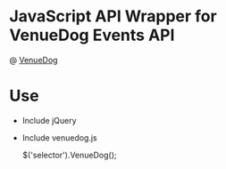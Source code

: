 # JavaScript API Wrapper for VenueDog Events API 
@ [VenueDog](http://venuedog.com/)

# Use

* Include jQuery
* Include venuedog.js

    $('selector').VenueDog();
